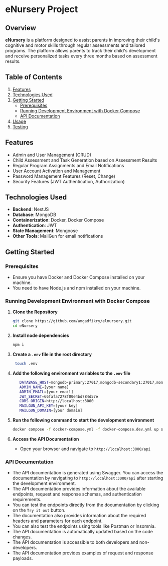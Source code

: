 # eNursery Project

## Overview

**eNursery** is a platform designed to assist parents in improving their child's cognitive and motor skills through regular assessments and tailored programs. The platform allows parents to track their child's development and receive personalized tasks every three months based on assessment results.
 
## Table of Contents

1. [Features](#features)
2. [Technologies Used](#technologies-used)
3. [Getting Started](#getting-started)
   - [Prerequisites](#prerequisites)
   - [Running Development Environment with Docker Compose](#running-development-environment-with-docker-compose)
   - [API Documentation](#api-documentation)
5. [Usage](#usage)
6. [Testing](#testing)

## Features

- Admin and User Management (CRUD)
- Child Assessment and Task Generation based on Assessment Results
- Regular Program Assignments and Email Notifications
- User Account Activation and Management
- Password Management Features (Reset, Change)
- Security Features (JWT Authentication, Authorization)

## Technologies Used

- **Backend**: NestJS
- **Database**: MongoDB
- **Containerization**: Docker, Docker Compose
- **Authentication**: JWT
- **State Management**: Mongoose
- **Other Tools**: MailGun for email notifications

## Getting Started

### Prerequisites

- Ensure you have Docker and Docker Compose installed on your machine.
- You need to have Node.js and npm installed on your machine.

### Running Development Environment with Docker Compose

1. **Clone the Repository**

   ```bash
   git clone https://github.com/amgadfikry/elnursery.git
   cd eNursery
   ```
   
2. **Install node dependencies**

   ```bash
   npm i
   ```

3. **Create a `.env` file in the root directory**

   ```bash
    touch .env
    ```

4. **Add the following environment variables to the `.env` file**

   ```bash
      DATABASE_HOST=mongodb-primary:27017,mongodb-secondary1:27017,mongodb-secondary2:27017
      ADMIN_NAME=[your name]
      ADMIN_EMAIL=[your email]
      JWT_SECRET=66fafa7278f00e4bd784d57e
      CORS_ORIGIN=http://localhost:3000
      MAILGUN_API_KEY=[your key]
      MAILGUN_DOMAIN=[your domain]
    ```

5. **Run the following command to start the development environment**

   ```bash
   docker compose -f docker-compose.yml -f docker-compose.dev.yml up server
   ```

6. **Access the API Documentation**

   - Open your browser and navigate to `http://localhost:3000/api`

### API Documentation

- The API documentation is generated using Swagger. You can access the documentation by navigating to `http://localhost:3000/api` after starting the development environment.
- The API documentation provides information about the available endpoints, request and response schemas, and authentication requirements.
- You can test the endpoints directly from the documentation by clicking on the `Try it out` button.
- The documentation also provides information about the required headers and parameters for each endpoint.
- You can also test the endpoints using tools like Postman or Insomnia.
- The API documentation is automatically updated based on the code changes.
- The API documentation is accessible to both developers and non-developers.
- The API documentation provides examples of request and response payloads.
